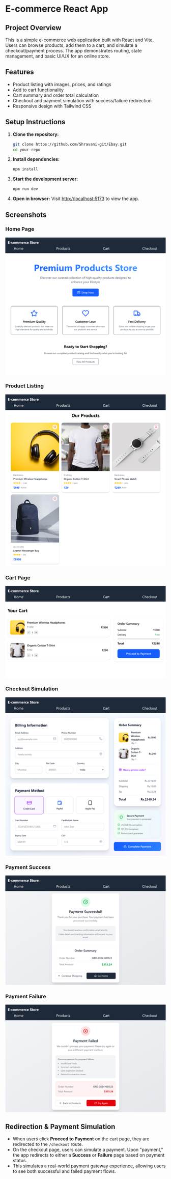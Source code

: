 # E-commerce React App

## Project Overview

This is a simple e-commerce web application built with React and Vite. Users can browse products, add them to a cart, and simulate a checkout/payment process. The app demonstrates routing, state management, and basic UI/UX for an online store.

## Features

- Product listing with images, prices, and ratings
- Add to cart functionality
- Cart summary and order total calculation
- Checkout and payment simulation with success/failure redirection
- Responsive design with Tailwind CSS

## Setup Instructions

1. **Clone the repository:**
   ```bash
   git clone https://github.com/Shravani-git/Ebay.git 
   cd your-repo
   ```

2. **Install dependencies:**
   ```bash
   npm install
   ```

3. **Start the development server:**
   ```bash
   npm run dev
   ```

4. **Open in browser:**
   Visit [http://localhost:5173](http://localhost:5173) to view the app.

## Screenshots

### Home Page
![Home Page](src/ScreenShots/homepage.png)

### Product Listing
![Product Listing](src/ScreenShots/productsPage.png)

### Cart Page
![Cart Page](src/ScreenShots/Cart.png)

### Checkout Simulation
![Checkout Page](src/ScreenShots/Checkout.png)

### Payment Success
![Success Page](src/ScreenShots/paymentSuccess.png)

### Payment Failure
![Failure Page](src/ScreenShots/paymentFailure.png)

## Redirection & Payment Simulation

- When users click **Proceed to Payment** on the cart page, they are redirected to the `/checkout` route.
- On the checkout page, users can simulate a payment. Upon "payment," the app redirects to either a **Success** or **Failure** page based on payment status.
- This simulates a real-world payment gateway experience, allowing users to see both successful and failed payment flows.

